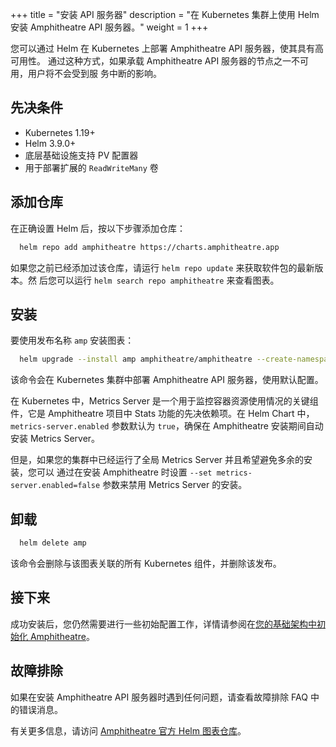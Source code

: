 +++
title = "安装 API 服务器"
description = "在 Kubernetes 集群上使用 Helm 安装 Amphitheatre API 服务器。"
weight = 1
+++

您可以通过 Helm 在 Kubernetes 上部署 Amphitheatre API 服务器，使其具有高可用性。
通过这种方式，如果承载 Amphitheatre API 服务器的节点之一不可用，用户将不会受到服
务中断的影响。

## 先决条件

- Kubernetes 1.19+
- Helm 3.9.0+
- 底层基础设施支持 PV 配置器
- 用于部署扩展的 `ReadWriteMany` 卷

## 添加仓库

在正确设置 Helm 后，按以下步骤添加仓库：

```sh
  helm repo add amphitheatre https://charts.amphitheatre.app
```

如果您之前已经添加过该仓库，请运行 `helm repo update` 来获取软件包的最新版本。然
后您可以运行 `helm search repo amphitheatre` 来查看图表。

## 安装

要使用发布名称 `amp` 安装图表：

```sh
  helm upgrade --install amp amphitheatre/amphitheatre --create-namespace --namespace=amp-system
```

该命令会在 Kubernetes 集群中部署 Amphitheatre API 服务器，使用默认配置。

在 Kubernetes 中，Metrics Server 是一个用于监控容器资源使用情况的关键组件，它是
Amphitheatre 项目中 Stats 功能的先决依赖项。在 Helm Chart
中，`metrics-server.enabled` 参数默认为 `true`，确保在 Amphitheatre 安装期间自动
安装 Metrics Server。

但是，如果您的集群中已经运行了全局 Metrics Server 并且希望避免多余的安装，您可以
通过在安装 Amphitheatre 时设置 `--set metrics-server.enabled=false` 参数来禁用
Metrics Server 的安装。

## 卸载

```sh
  helm delete amp
```

该命令会删除与该图表关联的所有 Kubernetes 组件，并删除该发布。

## 接下来

成功安装后，您仍然需要进行一些初始配置工作，详情请参阅在[您的基础架构中初始化
Amphitheatre](@/installation/configuration.zh.md)。

## 故障排除

如果在安装 Amphitheatre API 服务器时遇到任何问题，请查看故障排除 FAQ 中的错误消息。

有关更多信息，请访问 [Amphitheatre 官方 Helm 图表仓库](https://github.com/amphitheatre-app/charts)。
